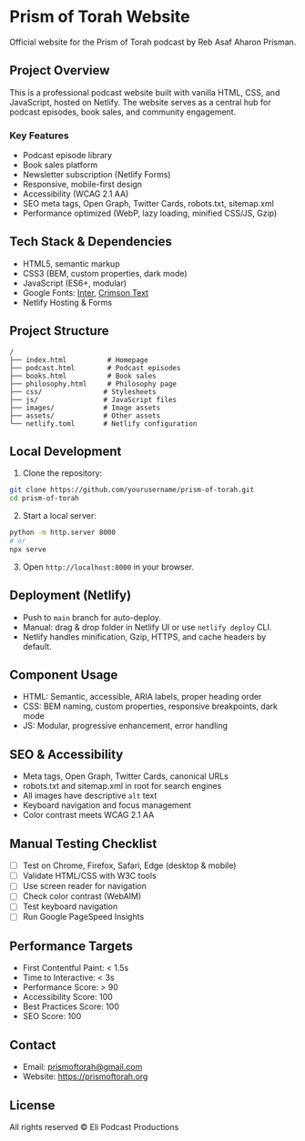 # Prism of Torah Website

Official website for the Prism of Torah podcast by Reb Asaf Aharon Prisman.

## Project Overview

This is a professional podcast website built with vanilla HTML, CSS, and JavaScript, hosted on Netlify. The website serves as a central hub for podcast episodes, book sales, and community engagement.

### Key Features

- Podcast episode library
- Book sales platform
- Newsletter subscription (Netlify Forms)
- Responsive, mobile-first design
- Accessibility (WCAG 2.1 AA)
- SEO meta tags, Open Graph, Twitter Cards, robots.txt, sitemap.xml
- Performance optimized (WebP, lazy loading, minified CSS/JS, Gzip)

## Tech Stack & Dependencies

- HTML5, semantic markup
- CSS3 (BEM, custom properties, dark mode)
- JavaScript (ES6+, modular)
- Google Fonts: [Inter](https://fonts.google.com/specimen/Inter), [Crimson Text](https://fonts.google.com/specimen/Crimson+Text)
- Netlify Hosting & Forms

## Project Structure

```
/
├── index.html          # Homepage
├── podcast.html        # Podcast episodes
├── books.html          # Book sales
├── philosophy.html     # Philosophy page
├── css/               # Stylesheets
├── js/                # JavaScript files
├── images/            # Image assets
├── assets/            # Other assets
└── netlify.toml       # Netlify configuration
```

## Local Development

1. Clone the repository:
```bash
git clone https://github.com/yourusername/prism-of-torah.git
cd prism-of-torah
```
2. Start a local server:
```bash
python -m http.server 8000
# or
npx serve
```
3. Open `http://localhost:8000` in your browser.

## Deployment (Netlify)
- Push to `main` branch for auto-deploy.
- Manual: drag & drop folder in Netlify UI or use `netlify deploy` CLI.
- Netlify handles minification, Gzip, HTTPS, and cache headers by default.

## Component Usage
- HTML: Semantic, accessible, ARIA labels, proper heading order
- CSS: BEM naming, custom properties, responsive breakpoints, dark mode
- JS: Modular, progressive enhancement, error handling

## SEO & Accessibility
- Meta tags, Open Graph, Twitter Cards, canonical URLs
- robots.txt and sitemap.xml in root for search engines
- All images have descriptive `alt` text
- Keyboard navigation and focus management
- Color contrast meets WCAG 2.1 AA

## Manual Testing Checklist
- [ ] Test on Chrome, Firefox, Safari, Edge (desktop & mobile)
- [ ] Validate HTML/CSS with W3C tools
- [ ] Use screen reader for navigation
- [ ] Check color contrast (WebAIM)
- [ ] Test keyboard navigation
- [ ] Run Google PageSpeed Insights

## Performance Targets

- First Contentful Paint: < 1.5s
- Time to Interactive: < 3s
- Performance Score: > 90
- Accessibility Score: 100
- Best Practices Score: 100
- SEO Score: 100

## Contact

- Email: prismoftorah@gmail.com
- Website: https://prismoftorah.org

## License

All rights reserved © Eli Podcast Productions